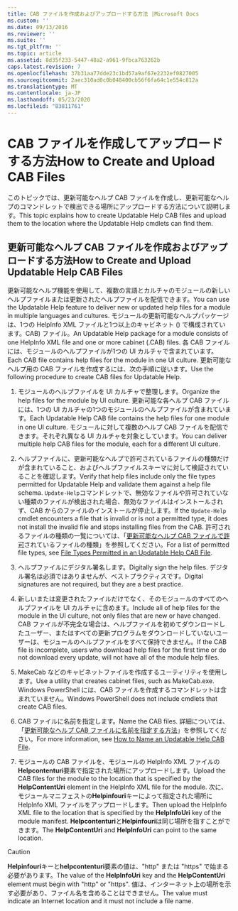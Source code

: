```yaml
---
title: CAB ファイルを作成およびアップロードする方法 |Microsoft Docs
ms.custom: ''
ms.date: 09/13/2016
ms.reviewer: ''
ms.suite: ''
ms.tgt_pltfrm: ''
ms.topic: article
ms.assetid: 8d35f233-5447-48a2-a961-9fbca763262b
caps.latest.revision: 7
ms.openlocfilehash: 37b31aa77dde23c1bd57a9af67e2232ef0827005
ms.sourcegitcommit: 2aec310ad0c0b048400cb56f6fa64c1e554c812a
ms.translationtype: MT
ms.contentlocale: ja-JP
ms.lasthandoff: 05/23/2020
ms.locfileid: "83811761"
---
```

# <a name="how-to-create-and-upload-cab-files"></a><span data-ttu-id="62b8a-102">CAB ファイルを作成してアップロードする方法</span><span class="sxs-lookup"><span data-stu-id="62b8a-102">How to Create and Upload CAB Files</span></span>

<span data-ttu-id="62b8a-103">このトピックでは、更新可能なヘルプ CAB ファイルを作成し、更新可能なヘルプのコマンドレットで検出できる場所にアップロードする方法について説明します。</span><span class="sxs-lookup"><span data-stu-id="62b8a-103">This topic explains how to create Updatable Help CAB files and upload them to the location where the Updatable Help cmdlets can find them.</span></span>

## <a name="how-to-create-and-upload-updatable-help-cab-files"></a><span data-ttu-id="62b8a-104">更新可能なヘルプ CAB ファイルを作成およびアップロードする方法</span><span class="sxs-lookup"><span data-stu-id="62b8a-104">How to Create and Upload Updatable Help CAB Files</span></span>

<span data-ttu-id="62b8a-105">更新可能なヘルプ機能を使用して、複数の言語とカルチャのモジュールの新しいヘルプファイルまたは更新されたヘルプファイルを配信できます。</span><span class="sxs-lookup"><span data-stu-id="62b8a-105">You can use the Updatable Help feature to deliver new or updated help files for a module in multiple languages and cultures.</span></span> <span data-ttu-id="62b8a-106">モジュールの更新可能なヘルプパッケージは、1つの HelpInfo XML ファイルと1つ以上のキャビネット () で構成されています。CAB) ファイル。</span><span class="sxs-lookup"><span data-stu-id="62b8a-106">An Updatable Help package for a module consists of one HelpInfo XML file and one or more cabinet (.CAB) files.</span></span> <span data-ttu-id="62b8a-107">各 CAB ファイルには、モジュールのヘルプファイルが1つの UI カルチャで含まれています。</span><span class="sxs-lookup"><span data-stu-id="62b8a-107">Each CAB file contains help files for the module in one UI culture.</span></span> <span data-ttu-id="62b8a-108">更新可能なヘルプ用の CAB ファイルを作成するには、次の手順に従います。</span><span class="sxs-lookup"><span data-stu-id="62b8a-108">Use the following procedure to create CAB files for Updatable Help.</span></span>

1. <span data-ttu-id="62b8a-109">モジュールのヘルプファイルを UI カルチャで整理します。</span><span class="sxs-lookup"><span data-stu-id="62b8a-109">Organize the help files for the module by UI culture.</span></span> <span data-ttu-id="62b8a-110">更新可能な各ヘルプ CAB ファイルには、1つの UI カルチャの1つのモジュールのヘルプファイルが含まれています。</span><span class="sxs-lookup"><span data-stu-id="62b8a-110">Each Updatable Help CAB file contains the help files for one module in one UI culture.</span></span> <span data-ttu-id="62b8a-111">モジュールに対して複数のヘルプ CAB ファイルを配信できます。それぞれ異なる UI カルチャを対象としています。</span><span class="sxs-lookup"><span data-stu-id="62b8a-111">You can deliver multiple help CAB files for the module, each for a different UI culture.</span></span>

2. <span data-ttu-id="62b8a-112">ヘルプファイルに、更新可能なヘルプで許可されているファイルの種類だけが含まれていること、およびヘルプファイルスキーマに対して検証されていることを確認します。</span><span class="sxs-lookup"><span data-stu-id="62b8a-112">Verify that help files include only the file types permitted for Updatable Help and validate them against a help file schema.</span></span> <span data-ttu-id="62b8a-113">`Update-Help`コマンドレットで、無効なファイルや許可されていない種類のファイルが検出された場合、無効なファイルはインストールされず、CAB からのファイルのインストールが停止します。</span><span class="sxs-lookup"><span data-stu-id="62b8a-113">If the `Update-Help` cmdlet encounters a file that is invalid or is not a permitted type, it does not install the invalid file and stops installing files from the CAB.</span></span> <span data-ttu-id="62b8a-114">許可されるファイルの種類の一覧については、「[更新可能なヘルプ CAB ファイルで許可](./file-types-permitted-in-an-updatable-help-cab-file.md)されているファイルの種類」を参照してください。</span><span class="sxs-lookup"><span data-stu-id="62b8a-114">For a list of permitted file types, see [File Types Permitted in an Updatable Help CAB File](./file-types-permitted-in-an-updatable-help-cab-file.md).</span></span>

3. <span data-ttu-id="62b8a-115">ヘルプファイルにデジタル署名します。</span><span class="sxs-lookup"><span data-stu-id="62b8a-115">Digitally sign the help files.</span></span> <span data-ttu-id="62b8a-116">デジタル署名は必須ではありませんが、ベストプラクティスです。</span><span class="sxs-lookup"><span data-stu-id="62b8a-116">Digital signatures are not required, but they are a best practice.</span></span>

4. <span data-ttu-id="62b8a-117">新しいまたは変更されたファイルだけでなく、そのモジュールのすべてのヘルプファイルを UI カルチャに含めます。</span><span class="sxs-lookup"><span data-stu-id="62b8a-117">Include all of help files for the module in the UI culture, not only files that are new or have changed.</span></span> <span data-ttu-id="62b8a-118">CAB ファイルが不完全な場合は、ヘルプファイルを初めてダウンロードしたユーザー、またはすべての更新プログラムをダウンロードしていないユーザーは、モジュールのヘルプファイルをすべて保持できません。</span><span class="sxs-lookup"><span data-stu-id="62b8a-118">If the CAB file is incomplete, users who download help files for the first time or do not download every update, will not have all of the module help files.</span></span>

5. <span data-ttu-id="62b8a-119">MakeCab などのキャビネットファイルを作成するユーティリティを使用します。</span><span class="sxs-lookup"><span data-stu-id="62b8a-119">Use a utility that creates cabinet files, such as MakeCab.exe.</span></span> <span data-ttu-id="62b8a-120">Windows PowerShell には、CAB ファイルを作成するコマンドレットは含まれていません。</span><span class="sxs-lookup"><span data-stu-id="62b8a-120">Windows PowerShell does not include cmdlets that create CAB files.</span></span>

6. <span data-ttu-id="62b8a-121">CAB ファイルに名前を指定します。</span><span class="sxs-lookup"><span data-stu-id="62b8a-121">Name the CAB files.</span></span> <span data-ttu-id="62b8a-122">詳細については、「[更新可能なヘルプ CAB ファイルに名前を指定する方法](./how-to-name-an-updatable-help-cab-file.md)」を参照してください。</span><span class="sxs-lookup"><span data-stu-id="62b8a-122">For more information, see [How to Name an Updatable Help CAB File](./how-to-name-an-updatable-help-cab-file.md).</span></span>

7. <span data-ttu-id="62b8a-123">モジュールの CAB ファイルを、モジュールの HelpInfo XML ファイルの**Helpcontenturi**要素で指定された場所にアップロードします。</span><span class="sxs-lookup"><span data-stu-id="62b8a-123">Upload the CAB files for the module to the location that is specified by the **HelpContentUri** element in the HelpInfo XML file for the module.</span></span> <span data-ttu-id="62b8a-124">次に、モジュールマニフェストの**Helpinfouri**キーによって指定された場所に HelpInfo XML ファイルをアップロードします。</span><span class="sxs-lookup"><span data-stu-id="62b8a-124">Then upload the HelpInfo XML file to the location that is specified by the **HelpInfoUri** key of the module manifest.</span></span> <span data-ttu-id="62b8a-125">**Helpcontenturi**と**Helpinfouri**は同じ場所を指すことができます。</span><span class="sxs-lookup"><span data-stu-id="62b8a-125">The **HelpContentUri** and **HelpInfoUri** can point to the same location.</span></span>

> [!CAUTION]
> <span data-ttu-id="62b8a-126">**Helpinfouri**キーと**helpcontenturi**要素の値は、"http" または "https" で始まる必要があります。</span><span class="sxs-lookup"><span data-stu-id="62b8a-126">The value of the **HelpInfoUri** key and the **HelpContentUri** element must begin with "http" or "https".</span></span> <span data-ttu-id="62b8a-127">値は、インターネット上の場所を示す必要があり、ファイル名を含めることはできません。</span><span class="sxs-lookup"><span data-stu-id="62b8a-127">The value must indicate an Internet location and it must not include a file name.</span></span>
